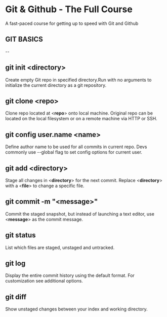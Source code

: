 # Git & Github - The Full Course

A fast-paced course for getting up to speed with Git and Github

## GIT BASICS

--

## git init <**directory**>

Create empty Git repo in specified directory.Run with no arguments to initialize the current directory as a git repository.

## git clone <**repo**>

Clone repo located at <**repo**> onto local machine. Original repo can be located on the local filesystem or on a remote machine via HTTP or SSH.

## git config user.name <**name**>

Define author name to be used for all commits in current repo. Devs commonly use --global flag to set config options for current user.

## git add <**directory**>

Stage all changes in <**directory**> for the next commit.
Replace <**directory**> with a <**file**> to change a specific file.

## git commit -m "<**message**>"

Commit the staged snapshot, but instead of launching
a text editor, use <**message**> as the commit message.

## git status

List which files are staged, unstaged and untracked.

## git log

Display the entire commit history using the default format. For customization see additional options.

## git diff

Show unstaged changes between your index and
working directory.
